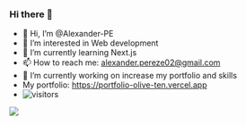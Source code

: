 ### Hi there 👋
- 👋 Hi, I’m @Alexander-PE
- 👀 I’m interested in Web development 
- 🌱 I’m currently learning Next.js
- 📫 How to reach me: alexander.pereze02@gmail.com
- 🔭 I’m currently working on increase my portfolio and skills
- My portfolio: https://portfolio-olive-ten.vercel.app
- ![visitors](https://visitor-badge.glitch.me/badge?page_id=Alexander-PE.README.issue.1)


<!-- <a href="https://github.com/anuraghazra/github-readme-stats"> 
<img align="left" src="https://github-readme-stats.vercel.app/api?username=Alexander-PE&count_private=true&show_icons=true&theme=default" />
</a> -->
<a href="https://github.com/anuraghazra/convoychat">
<img align="center" src="https://github-readme-stats.vercel.app/api/top-langs/?username=Alexander-PE&show_icons=true&theme=default" />
</a>

<!--
**Alexander-PE/Alexander-PE** is a ✨ _special_ ✨ repository because its `README.md` (this file) appears on your GitHub profile.

Here are some ideas to get you started:

- 🔭 I’m currently working on ...
- 🌱 I’m currently learning ...
- 👯 I’m looking to collaborate on ...
- 🤔 I’m looking for help with ...
- 💬 Ask me about ...
- 📫 How to reach me: ...
- 😄 Pronouns: ...
- ⚡ Fun fact: ...
-->
